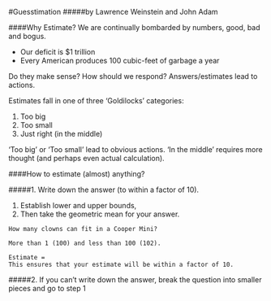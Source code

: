 #Guesstimation 
#####by Lawrence Weinstein and John Adam

####Why Estimate?
We are continually bombarded by numbers, good, bad and bogus.
- Our deficit is $1 trillion
- Every American produces 100 cubic-feet of garbage a year

Do they make sense? How should we respond? Answers/estimates lead to actions.

Estimates fall in one of three ‘Goldilocks’ categories:
1. Too big
2. Too small
3. Just right (in the middle)

‘Too big’ or ‘Too small’ lead to obvious actions. ‘In the middle’ requires more thought (and perhaps even actual calculation).

####How to estimate (almost) anything?

#####1. Write down the answer (to within a factor of 10).
  1. Establish lower and upper bounds,
  2. Then take the geometric mean for your answer.

```
How many clowns can fit in a Cooper Mini?

More than 1 (100) and less than 100 (102).

Estimate =
This ensures that your estimate will be within a factor of 10.
```
#####2. If you can’t write down the answer, break the question
into smaller pieces and go to step 1
